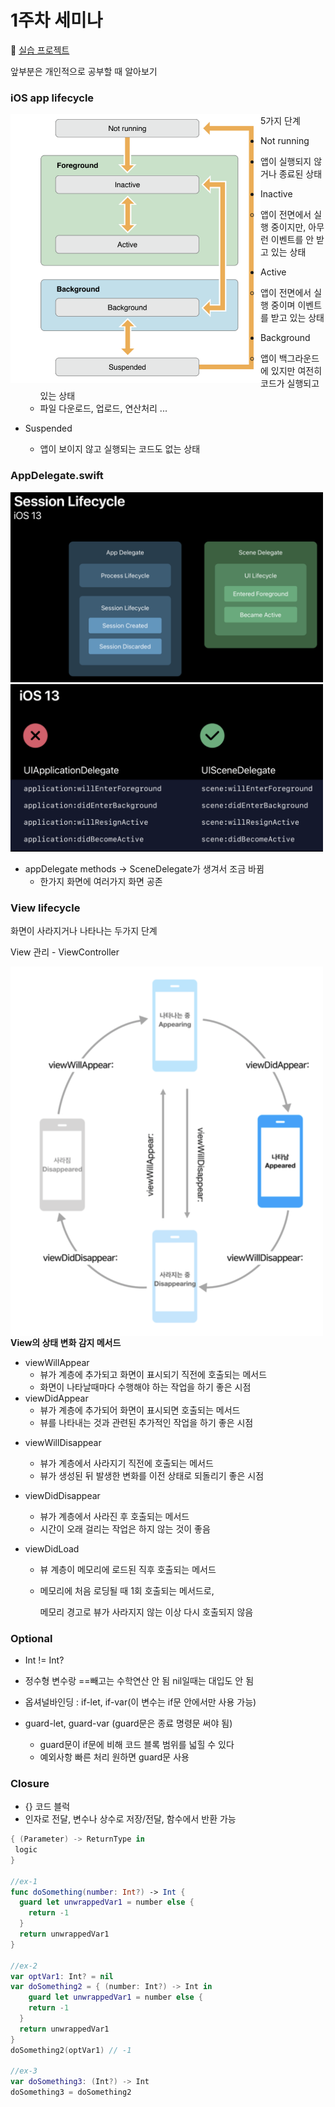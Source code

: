 # 1주차 세미나

💾 [실습 프로젝트](https://github.com/27thONSOPT-iOS/JeongChoYi/tree/master/week-1/seminar)

앞부분은 개인적으로 공부할 때 알아보기 

### iOS app lifecycle

<img align=left width=400 src="./img/1.png" />5가지 단계

*  Not running

  * 앱이 실행되지 않거나 종료된 상태

* Inactive

  * 앱이 전면에서 실행 중이지만, 아무런 이벤트를 안 받고 있는 상태

* Active

  * 앱이 전면에서 실행 중이며 이벤트를 받고 있는 상태

* Background

  * 앱이 백그라운드에 있지만 여전히 코드가 실행되고 있는 상태
  * 파일 다운로드, 업로드, 연산처리 ...

* Suspended 

  * 앱이 보이지 않고 실행되는 코드도 없는 상태

  

### AppDelegate.swift

<img src="./img/2.png" width=500>

<img src="./img/3.png" width=500>

* appDelegate methods -> SceneDelegate가 생겨서 조금 바뀜
  * 한가지 화면에 여러가지 화면 공존



### View lifecycle

화면이 사라지거나 나타나는 두가지 단계

View 관리 - ViewController

<img align=left src="./img/4.png" width=500>**View의 상태 변화 감지 메서드**

* viewWillAppear
  - 뷰가 계층에 추가되고 화면이 표시되기 직전에 호출되는 메서드
  - 화면이 나타날때마다 수행해야 하는 작업을 하기 좋은 시점
* viewDidAppear
  * 뷰가 계층에 추가되어 화면이 표시되면 호출되는 메서드
  * 뷰를 나타내는 것과 관련된 추가적인 작업을 하기 좋은 시점

- viewWillDisappear
  -  뷰가 계층에서 사라지기 직전에 호출되는 메서드
  - 뷰가 생성된 뒤 발생한 변화를 이전 상태로 되돌리기 좋은 시점

- viewDidDisappear

  - 뷰가 계층에서 사라진 후 호출되는 메서드
  - 시간이 오래 걸리는 작업은 하지 않는 것이 좋음

- viewDidLoad

  - 뷰 계층이 메모리에 로드된 직후 호출되는 메서드

  - 메모리에 처음 로딩될 때 1회 호출되는 메서드로, 

    메모리 경고로 뷰가 사라지지 않는 이상 다시 호출되지 않음





### Optional

* Int != Int?

* 정수형 변수랑 ==빼고는 수학연산 안 됨 nil일때는 대입도 안 됨

* 옵셔널바인딩 : if-let, if-var(이 변수는 if문 안에서만 사용 가능)

* guard-let, guard-var (guard문은 종료 명령문 써야 됨)
  * guard문이 if문에 비해 코드 블록 범위를 넓힐 수 있다
  * 예외사항 빠른 처리 원하면 guard문 사용

### Closure

* {} 코드 블럭
* 인자로 전달, 변수나 상수로 저장/전달, 함수에서 반환 가능

```swift
{ (Parameter) -> ReturnType in
 logic
}

//ex-1
func doSomething(number: Int?) -> Int {
  guard let unwrappedVar1 = number else {
    return -1
  }
  return unwrappedVar1
}

//ex-2
var optVar1: Int? = nil
var doSomething2 = { (number: Int?) -> Int in
	guard let unwrappedVar1 = number else {
    return -1
  }
  return unwrappedVar1
}
doSomething2(optVar1) // -1

//ex-3
var doSomething3: (Int?) -> Int
doSomething3 = doSomething2


```



